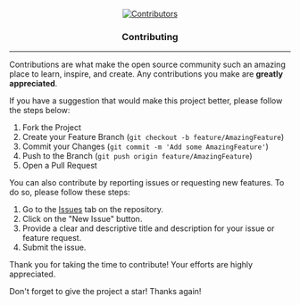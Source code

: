 <div align="center">
  
  <!-- PROJECT SHIELDS -->
  [![Contributors][contributors-shield]][contributors-url]

  <!-- Title -->
  <h3 align="center">Contributing</h3>
</div>

<hr>

Contributions are what make the open source community such an amazing place to learn, inspire, and create. Any contributions you make are **greatly appreciated**.

If you have a suggestion that would make this project better, please follow the steps below:

1. Fork the Project
2. Create your Feature Branch (`git checkout -b feature/AmazingFeature`)
3. Commit your Changes (`git commit -m 'Add some AmazingFeature'`)
4. Push to the Branch (`git push origin feature/AmazingFeature`)
5. Open a Pull Request

You can also contribute by reporting issues or requesting new features. To do so, please follow these steps:

1. Go to the [Issues](https://github.com/Thorin-the-Bearded/ComputerGraphicsVillage/issues) tab on the repository.
2. Click on the "New Issue" button.
3. Provide a clear and descriptive title and description for your issue or feature request.
4. Submit the issue.

Thank you for taking the time to contribute! Your efforts are highly appreciated.

Don't forget to give the project a star! Thanks again!

<!-- MARKDOWN LINKS & IMAGES -->
[contributors-shield]: https://img.shields.io/github/contributors/Thorin-the-Bearded/ComputerGraphicsVillage.svg?style=for-the-badge
[contributors-url]: https://github.com/Thorin-the-Bearded/ComputerGraphicsVillage/graphs/contributors
